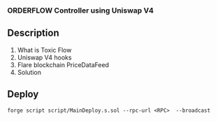 ### ORDERFLOW Controller using Uniswap V4

## Description
1. What is Toxic Flow
2. Uniswap V4 hooks
3. Flare blockchain PriceDataFeed
4. Solution



## Deploy
```
forge script script/MainDeploy.s.sol --rpc-url <RPC>  --broadcast
```


